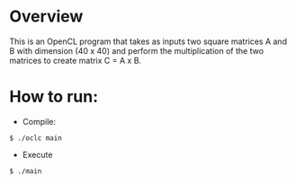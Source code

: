 # Overview

This is an OpenCL program that takes as inputs two square matrices A and B with dimension (40 x 40) and perform the multiplication of the two matrices to create matrix C = A x B.

# How to run:

* Compile:

`$ ./oclc main`

* Execute

`$ ./main`
